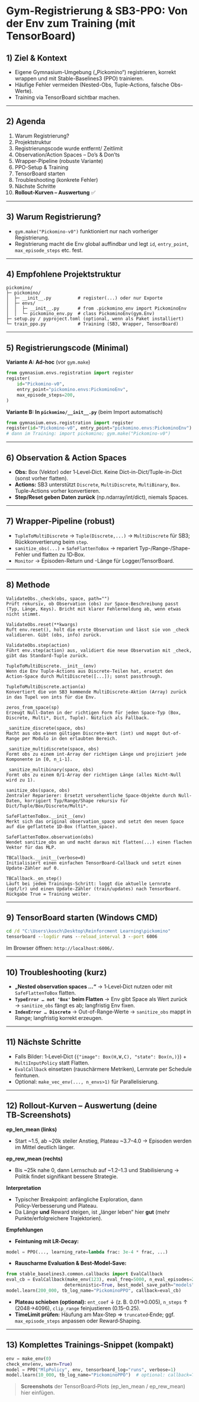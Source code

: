 # Gym-Registrierung & SB3-PPO: Von der Env zum Training (mit TensorBoard)

## 1) Ziel & Kontext
- Eigene Gymnasium-Umgebung („Pickomino“) registrieren, korrekt wrappen und mit Stable-Baselines3 (PPO) trainieren.
- Häufige Fehler vermeiden (Nested-Obs, Tuple-Actions, falsche Obs-Werte).
- Training via TensorBoard sichtbar machen.

---

## 2) Agenda
1. Warum Registrierung?
2. Projektstruktur
3. Registrierungscode wurde entfernt/ Zeitlimit
4. Observation/Action Spaces – Do’s & Don’ts
5. Wrapper-Pipeline (robuste Variante)
6. PPO-Setup & Training
7. TensorBoard starten
8. Troubleshooting (konkrete Fehler)
9. Nächste Schritte
10. **Rollout-Kurven – Auswertung** ✅

---

## 3) Warum Registrierung?
- `gym.make("Pickomino-v0")` funktioniert nur nach vorheriger Registrierung.
- Registrierung macht die Env global auffindbar und legt `id`, `entry_point`, `max_episode_steps` etc. fest.

---

## 4) Empfohlene Projektstruktur
```
pickomino/
├─ pickomino/
│  ├─ __init__.py          # register(...) oder nur Exporte
│  ├─ envs/
│  │  ├─ __init__.py       # from .pickomino_env import PickominoEnv
│  │  └─ pickomino_env.py  # class PickominoEnv(gym.Env)
├─ setup.py / pyproject.toml (optional, wenn als Paket installiert)
└─ train_ppo.py            # Training (SB3, Wrapper, TensorBoard)
```

---

## 5) Registrierungscode (Minimal)
**Variante A: Ad-hoc** (vor `gym.make`)
```python
from gymnasium.envs.registration import register
register(
    id="Pickomino-v0",
    entry_point="pickomino.envs:PickominoEnv",
    max_episode_steps=200,
)
```
**Variante B: In `pickomino/__init__.py`** (beim Import automatisch)
```python
from gymnasium.envs.registration import register
register(id="Pickomino-v0", entry_point="pickomino.envs:PickominoEnv")
# dann im Training: import pickomino; gym.make("Pickomino-v0")
```

---

## 6) Observation & Action Spaces 
- **Obs:** Box (Vektor) oder 1‑Level‑Dict. Keine Dict-in-Dict/Tuple-in-Dict (sonst vorher flatten).
- **Actions:** SB3 unterstützt `Discrete`, `MultiDiscrete`, `MultiBinary`, `Box`. Tuple-Actions vorher konvertieren.
- **Step/Reset geben Daten zurück** (np.ndarray/int/dict), niemals Spaces.

---

## 7) Wrapper-Pipeline (robust)
- `TupleToMultiDiscrete` → `Tuple(Discrete,...)` → `MultiDiscrete` für SB3; Rückkonvertierung beim `step`.
- `sanitize_obs(...)` + `SafeFlattenToBox` → repariert Typ-/Range-/Shape-Fehler und flatten zu 1D‑Box.
- `Monitor` → Episoden-Return und -Länge für Logger/TensorBoard.

---

## 8) Methode
```
ValidateObs._check(obs, space, path="")
Prüft rekursiv, ob Observation (obs) zur Space-Beschreibung passt (Typ, Länge, Keys). Bricht mit klarer Fehlermeldung ab, wenn etwas nicht stimmt.

ValidateObs.reset(**kwargs)
Ruft env.reset(), holt die erste Observation und lässt sie von _check validieren. Gibt (obs, info) zurück.

ValidateObs.step(action)
Führt env.step(action) aus, validiert die neue Observation mit _check, gibt das Standard-Tuple zurück.

TupleToMultiDiscrete.__init__(env)
Wenn die Env Tuple-Actions aus Discrete-Teilen hat, ersetzt den Action-Space durch MultiDiscrete([...]); sonst passthrough.

TupleToMultiDiscrete.action(a)
Konvertiert die von SB3 kommende MultiDiscrete-Aktion (Array) zurück in das Tupel von ints für die Env.

zeros_from_space(sp)
Erzeugt Null-Daten in der richtigen Form für jeden Space-Typ (Box, Discrete, Multi*, Dict, Tuple). Nützlich als Fallback.

_sanitize_discrete(space, obs)
Macht aus obs einen gültigen Discrete-Wert (int) und mappt Out-of-Range per Modulo in den erlaubten Bereich.

_sanitize_multidiscrete(space, obs)
Formt obs zu einem int-Array der richtigen Länge und projiziert jede Komponente in [0, n_i-1].

_sanitize_multibinary(space, obs)
Formt obs zu einem 0/1-Array der richtigen Länge (alles Nicht-Null wird zu 1).

sanitize_obs(space, obs)
Zentraler Reparierer: Ersetzt versehentliche Space-Objekte durch Null-Daten, korrigiert Typ/Range/Shape rekursiv für Dict/Tuple/Box/Discrete/Multi*.

SafeFlattenToBox.__init__(env)
Merkt sich das original observation_space und setzt den neuen Space auf die geflattete 1D-Box (flatten_space).

SafeFlattenToBox.observation(obs)
Wendet sanitize_obs an und macht daraus mit flatten(...) einen flachen Vektor für das MLP.

TBCallback.__init__(verbose=0)
Initialisiert einen einfachen TensorBoard-Callback und setzt einen Update-Zähler auf 0.

TBCallback._on_step()
Läuft bei jedem Trainings-Schritt: loggt die aktuelle Lernrate (opt/lr) und einen Update-Zähler (train/updates) nach TensorBoard. Rückgabe True = Training weiter.
```

---

## 9) TensorBoard starten (Windows CMD)
```cmd
cd /d "C:\Users\kosch\Desktop\Reinforcment Learning\pickomino"
tensorboard --logdir runs --reload_interval 3 --port 6006
```
Im Browser öffnen: `http://localhost:6006/`.

---

## 10) Troubleshooting (kurz)
- **„Nested observation spaces …“** → 1‑Level‑Dict nutzen oder mit `SafeFlattenToBox` flatten.
- **`TypeError … not 'Box'` beim Flatten** → Env gibt Space als Wert zurück → `sanitize_obs` fängt es ab; langfristig Env fixen.
- **`IndexError … Discrete`** → Out-of-Range‑Werte → `sanitize_obs` mappt in Range; langfristig korrekt erzeugen.

---


## 11) Nächste Schritte
- Falls Bilder: 1‑Level‑Dict (`{"image": Box(H,W,C), "state": Box(n,)}`) + `MultiInputPolicy` statt Flatten.
- `EvalCallback` einsetzen (rauschärmere Metriken), Lernrate per Schedule feintunen.
- Optional: `make_vec_env(..., n_envs>1)` für Parallelisierung.

---

## 12) Rollout‑Kurven – Auswertung (deine TB‑Screenshots)
**ep_len_mean (links)**  
- Start ~1.5, ab ~20k steiler Anstieg, Plateau ~3.7–4.0 → Episoden werden im Mittel deutlich länger.

**ep_rew_mean (rechts)**  
- Bis ~25k nahe 0, dann Lernschub auf ~1.2–1.3 und Stabilisierung → Politik findet signifikant bessere Strategie.

**Interpretation**  
- Typischer Breakpoint: anfängliche Exploration, dann Policy‑Verbesserung und Plateau.
- Da Länge **und** Reward steigen, ist „länger leben“ hier **gut** (mehr Punkte/erfolgreichere Trajektorien).

**Empfehlungen**  
- **Feintuning mit LR‑Decay:**
```python
model = PPO(..., learning_rate=lambda frac: 3e-4 * frac, ...)
```
- **Rauscharme Evaluation & Best‑Model‑Save:**
```python
from stable_baselines3.common.callbacks import EvalCallback
eval_cb = EvalCallback(make_env(123), eval_freq=5000, n_eval_episodes=20,
                      deterministic=True, best_model_save_path="models", log_path="eval")
model.learn(200_000, tb_log_name="PickominoPPO", callback=eval_cb)
```
- **Plateau schieben (optional):** `ent_coef` ↓ (z. B. 0.01→0.005), `n_steps` ↑ (2048→4096), `clip_range` feinjustieren (0.15–0.25).
- **TimeLimit prüfen:** Häufung am Max‑Step ⇒ `truncated`‑Ende; ggf. `max_episode_steps` anpassen oder Reward‑Shaping.

---

## 13) Komplettes Trainings‑Snippet (kompakt)
```python
env = make_env(0)
check_env(env, warn=True)
model = PPO("MlpPolicy", env, tensorboard_log="runs", verbose=1)
model.learn(10_000, tb_log_name="PickominoPPO")  # optional: callback=TBCallback()
```

> **Screenshots** der TensorBoard‑Plots (ep_len_mean / ep_rew_mean) hier einfügen.
